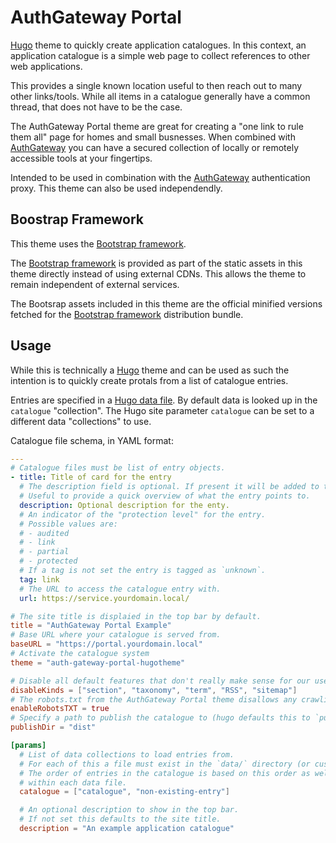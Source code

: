 # AuthGateway Portal

[Hugo] theme to quickly create application catalogues.
In this context, an application catalogue is a simple web page to collect references to other
web applications.

This provides a single known location useful to then reach out to many other links/tools.
While all items in a catalogue generally have a common thread, that does not have to be the case.

The AuthGateway Portal theme are great for creating a "one link to rule them all" page for
homes and small busnesses.
When combined with [AuthGateway] you can have a secured collection of locally or remotely
accessible tools at your fingertips.

Intended to be used in combination with the [AuthGateway] authentication proxy.
This theme can also be used independendly.

## Boostrap Framework

This theme uses the [Bootstrap framework].

The [Bootstrap framework] is provided as part of the static assets
in this theme directly instead of using external CDNs.
This allows the theme to remain independent of external services.

The Bootsrap assets included in this theme are the official minified versions fetched
for the [Bootstrap framework] distribution bundle.

## Usage

While this is technically a [Hugo] theme and can be used as such the intention is to
quickly create protals from a list of catalogue entries.

Entries are specified in a [Hugo data file](https://gohugo.io/templates/data-templates/).
By default data is looked up in the `catalogue` "collection".
The Hugo site parameter `catalogue` can be set to a different data "collections" to use.

Catalogue file schema, in YAML format:

```yaml
---
# Catalogue files must be list of entry objects.
- title: Title of card for the entry
  # The description field is optional. If present it will be added to the card.
  # Useful to provide a quick overview of what the entry points to.
  description: Optional description for the enty.
  # An indicator of the "protection level" for the entry.
  # Possible values are:
  # - audited
  # - link
  # - partial
  # - protected
  # If a tag is not set the entry is tagged as `unknown`.
  tag: link
  # The URL to access the catalogue entry with.
  url: https://service.yourdomain.local/
```

```toml
# The site title is displaied in the top bar by default.
title = "AuthGateway Portal Example"
# Base URL where your catalogue is served from.
baseURL = "https://portal.yourdomain.local"
# Activate the catalogue system 
theme = "auth-gateway-portal-hugotheme"

# Disable all default features that don't really make sense for our use case.
disableKinds = ["section", "taxonomy", "term", "RSS", "sitemap"]
# The robots.txt from the AuthGateway Portal theme disallows any crawling.
enableRobotsTXT = true
# Specify a path to publish the catalogue to (hugo defaults this to `public`).
publishDir = "dist"

[params]
  # List of data collections to load entries from.
  # For each of this a file must exist in the `data/` directory (or custom data path you set).
  # The order of entries in the catalogue is based on this order as well as the order of entries
  # within each data file.
  catalogue = ["catalogue", "non-existing-entry"]

  # An optional description to show in the top bar.
  # If not set this defaults to the site title.
  description = "An example application catalogue"
```

[AuthGateway]: https://github.com/stefano-pogliani/auth-gateway
[Bootstrap framework]: https://getbootstrap.com/
[Hugo]: https://gohugo.io/
